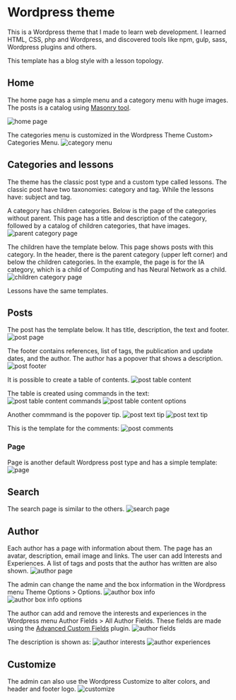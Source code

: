 # Wordpress theme

This is a Wordpress theme that I made to learn web development. I learned HTML, CSS, php and Wordpress, and discovered tools like npm, gulp, sass, Wordpress plugins and others.

This template has a blog style with a lesson topology.

## Home

The home page has a simple menu and a category menu with huge images.
The posts is a catalog using [Masonry tool](https://masonry.desandro.com/).

![home page](/img/homepage.png)

The categories menu is customized in the Wordpress Theme Custom> Categories Menu.
![category menu](/img/menuoptions.png)

## Categories and lessons

The theme has the classic post type and a custom type called lessons.
The classic post have two taxonomies: category and tag. While the lessons have: subject and tag.

A category has children categories.
Below is the page of the categories without parent. This page has a title and description of the category, followed by a catalog of children categories, that have images.
![parent category page](/img/categorypage.png)

The children have the template below. This page shows posts with this category. In the header, there is the parent category (upper left corner) and below the children categories. In the example, the page is for the IA category, which is a child of Computing and has Neural Network as a child.
![children category page](/img/categorychildrenpage.png)

Lessons have the same templates.

## Posts

The post has the template below. It has title, description, the text and footer.
![post page](/img/postpage.png)

The footer contains references, list of tags, the publication and update dates, and the author. The author has a popover that shows a description.
![post footer](/img/postfooter.png)

It is possible to create a table of contents.
![post table content](/img/tablecontents.png)

The table is created using commands in the text:
![post table content commands](/img/tablecontentscommands.png)
![post table content options](/img/tablecontentsoptions.png)

Another commmand is the popover tip.
![post text tip](/img/texttip.png)
![post text tip](/img/texttipcommand.png)

This is the template for the comments:
![post comments](/img/comments.png)

### Page

Page is another default Wordpress post type and has a simple template:
![page](/img/page.png)



## Search 

The search page is similar to the others.
![search page](/img/searchpage.png)

## Author

Each author has a page with information about them. The page has an avatar, description, email image and links. The user can add Interests and Experiences. A list of tags and posts that the author has written are also shown.
![author page](/img/authorpage.png)

The admin can change the name and the box information in the Wordpress menu Theme Options > Options.
![author box info](/img/authorboxinfo.png)
![author box info options](/img/authorboxinfooptions.png)

The author can add and remove the interests and experiences in the Wordpress menu Author Fields > All Author Fields. These fields are made using the [Advanced Custom Fields](https://www.advancedcustomfields.com/) plugin.
![author fields](/img/authorfields.png)

The description is shown as:
![author interests](/img/authorinterests.png)
![author experiences ](/img/authorexperiences.png)

## Customize

The admin can also use the Wordpress Customize to alter colors, and header and footer logo. 
![customize](/img/customize.png)

